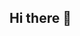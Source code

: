 ## Hi there 👋

<!--
**Samanthaporium22/Samanthaporium22** is a ✨ _special_ ✨ repository because its `README.md` (this file) appears on your GitHub profile.

About me
🌍 Based in Perth, Western Australia
📚 Second year undergraduate student at Curtin University, in Digital Experience and Interaction Design (Digital and Social Media)
💡 Interested in AI and digital media. 
🛠️ Skills: Python, Java, HTML, CSS, JavaScript, Adobe Creative Suite, Figma.

What I’m Working On
🌱 Currently learning more about Project Management.
📈 Working on some ideas on text-based games.

How to Reach Me
Email: samanthaporium22@outlook.com

Fun Facts
🎨 I enjoy Netflix, true crime, music, working out, and being creative.


